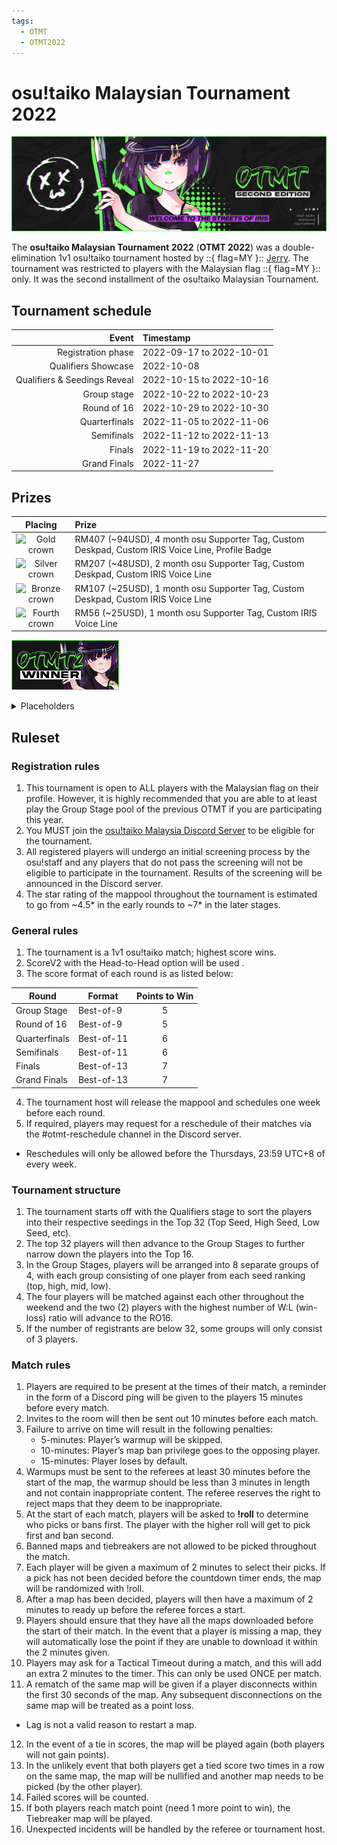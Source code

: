 ```yaml
---
tags:
  - OTMT
  - OTMT2022
---
```


# osu!taiko Malaysian Tournament 2022

![OTMT 2022 banner](img/OTMT2022_banner.png)

The **osu!taiko Malaysian Tournament 2022** (**OTMT 2022**) was a double-elimination 1v1 osu!taiko tournament hosted by ::{ flag=MY }:: [Jerry](https://osu.ppy.sh/users/605973). The tournament was restricted to players with the Malaysian flag ::{ flag=MY }:: only. It was the second installment of the osu!taiko Malaysian Tournament.

## Tournament schedule

| Event | Timestamp |
| --: | :-- |
| Registration phase | 2022-09-17 to 2022-10-01 |
| Qualifiers Showcase | 2022-10-08 |
| Qualifiers & Seedings Reveal | 2022-10-15 to 2022-10-16 |
| Group stage | 2022-10-22 to 2022-10-23 |
| Round of 16 | 2022-10-29 to 2022-10-30 |
| Quarterfinals | 2022-11-05 to 2022-11-06 |
| Semifinals | 2022-11-12 to 2022-11-13 |
| Finals | 2022-11-19 to 2022-11-20 |
| Grand Finals | 2022-11-27 |

## Prizes

| Placing | Prize |
| :-: | :-- |
| ![Gold crown](/wiki/shared/crown-gold.png "1st place") | RM407 (~94USD), 4 month osu Supporter Tag, Custom Deskpad, Custom IRIS Voice Line, Profile Badge |
| ![Silver crown](/wiki/shared/crown-silver.png "2nd place") | RM207 (~48USD), 2 month osu Supporter Tag, Custom Deskpad, Custom IRIS Voice Line |
| ![Bronze crown](/wiki/shared/crown-bronze.png "3rd place") | RM107 (~25USD), 1 month osu Supporter Tag, Custom Deskpad, Custom IRIS Voice Line |
| ![Fourth crown](/wiki/shared/crown-bronze.png "4th place") | RM56 (~25USD), 1 month osu Supporter Tag, Custom IRIS Voice Line |

![](img/OTMT2022_badge.png "OTMT 2022 winner badge")

<details>
  <summary>Placeholders</summary>
 ## Organisation

The Ausu!Taiko Tournament 2021 was run by various community members.

| Position | Member(s) |
| :-- | :-- |
| Organizer | ::{ flag=NZ }:: [Sparxe](https://osu.ppy.sh/users/5750235) |
| Mappool selector | ::{ flag=JP }:: [Maimaing](https://osu.ppy.sh/users/14520910), ::{ flag=NZ }:: [Sparxe](https://osu.ppy.sh/users/5750235) |
| Referee | ::{ flag=MY }:: [cdh](https://osu.ppy.sh/users/2403621), ::{ flag=AU }:: [Fairy Bread](https://osu.ppy.sh/users/8306102), ::{ flag=FR }:: [Kasumi-sama](https://osu.ppy.sh/users/6177263), ::{ flag=SG }:: [Spartric](https://osu.ppy.sh/users/7740442), ::{ flag=MY }:: [Xeltic Rival](https://osu.ppy.sh/users/7500364), ::{ flag=US }:: [zachmanthethird](https://osu.ppy.sh/users/15048710) |
| Streamer | ::{ flag=FR }:: [Kasumi-sama](https://osu.ppy.sh/users/6177263), ::{ flag=SG }:: [Spartric](https://osu.ppy.sh/users/7740442) |
| Designer | ::{ flag=PH }:: [OsuMe65](https://osu.ppy.sh/users/852867) |
| Statistician | ::{ flag=US }:: [zachmanthethird](https://osu.ppy.sh/users/15048710) |
| Wiki editor | ::{ flag=ID }:: [fajar13k](https://osu.ppy.sh/users/7100002) |

## Links

- [Discussion thread](https://osu.ppy.sh/community/forums/topics/1284274)
- [Livestream](https://www.twitch.tv/sparxenic)
- [Challonge bracket](https://challonge.com/ausutaiko2021)
- Spreadsheet
  - [Schedule](https://docs.google.com/spreadsheets/d/18xadwgbLM3mc5nPs316bF0OSwcyyGSgibFEv_hNkgeU/edit?usp=sharing)
  - [Mappool](https://docs.google.com/spreadsheets/d/1dUo00W0UH3pgq1wPru-U9EGf35qAisRyM2C6OWBn2Ns/edit?usp=sharing)

## Participants

| Seed | Members |
| :-- | :-- |
| Top | ::{ flag=ID }:: [apaajaboleh10](https://osu.ppy.sh/users/5151647), ::{ flag=AU }:: [r1chyy](https://osu.ppy.sh/users/11499467), ::{ flag=ID }:: [misaki\_tk](https://osu.ppy.sh/users/3866964), ::{ flag=MY }:: [Jerry](https://osu.ppy.sh/users/605973), ::{ flag=PH }:: [jmeh07](https://osu.ppy.sh/users/2852269), ::{ flag=TH }:: [Ponamis](https://osu.ppy.sh/users/7897892), ::{ flag=ID }:: [Naverlyn](https://osu.ppy.sh/users/14324722), ::{ flag=ID }:: [Volta](https://osu.ppy.sh/users/4154071) |
| High | ::{ flag=PH }:: [Aiery](https://osu.ppy.sh/users/10363380), ::{ flag=ID }:: [Katdon\_donKat](https://osu.ppy.sh/users/8089664), ::{ flag=SG }:: [Element118](https://osu.ppy.sh/users/2283992), ::{ flag=SG }:: [Bobfree](https://osu.ppy.sh/users/10096125), ::{ flag=SG }:: [Prehistoria](https://osu.ppy.sh/users/8364237), ::{ flag=SG }:: [tzechi](https://osu.ppy.sh/users/4662795), ::{ flag=PH }:: [ezeenS](https://osu.ppy.sh/users/3679969), ::{ flag=AU }:: [Tsubasa2](https://osu.ppy.sh/users/6835183) |
| Mid | ::{ flag=TH }:: [ConieSan](https://osu.ppy.sh/users/2035344), ::{ flag=MY }:: [CrabCow](https://osu.ppy.sh/users/9755504), ::{ flag=PH }:: [CoEqual](https://osu.ppy.sh/users/14167247), ::{ flag=PH }:: [Kotaro](https://osu.ppy.sh/users/796530), ::{ flag=AU }:: [AmateurMonkeyYT](https://osu.ppy.sh/users/8379046), ::{ flag=MY }:: [Bedwyr Aorta](https://osu.ppy.sh/users/10875855), ::{ flag=AU }:: [Beat43210](https://osu.ppy.sh/users/5664171), ::{ flag=PH }:: [DescriptiCringe](https://osu.ppy.sh/users/10882115) |
| Low | ::{ flag=NZ }:: [arley\_](https://osu.ppy.sh/users/9039824), ::{ flag=MY }:: [vun](https://osu.ppy.sh/users/6932501), ::{ flag=NZ }:: [Bwhaa](https://osu.ppy.sh/users/7960435), ::{ flag=PH }:: [qish](https://osu.ppy.sh/users/17050115), ::{ flag=SG }:: [kuudere-desu](https://osu.ppy.sh/users/10694200), ::{ flag=PH }:: [Astrid Park](https://osu.ppy.sh/users/12320451), ::{ flag=NZ }:: [Blujae](https://osu.ppy.sh/users/10613885), ::{ flag=MY }:: [nikolpai\_15](https://osu.ppy.sh/users/11584592) |
| Unseeded | ::{ flag=SG }:: [dantoh000](https://osu.ppy.sh/users/11414361), ::{ flag=SG }:: [\_gt](https://osu.ppy.sh/users/8301957), ::{ flag=TH }:: [KappuChinooo](https://osu.ppy.sh/users/9582525), ::{ flag=MY }:: [TaikOseania](https://osu.ppy.sh/users/14036825) |

## Groups

| Group | Top seed | High seed | Mid seed | Low seed | Unseeded |
| :-: | :-- | :-- | :-- | :-- | :-- |
| **A** | ::{ flag=MY }:: [Jerry](https://osu.ppy.sh/users/605973) | ::{ flag=PH }:: [Aiery](https://osu.ppy.sh/users/10363380) | ::{ flag=MY }:: [CrabCow](https://osu.ppy.sh/users/9755504) | ::{ flag=SG }:: [kuudere-desu](https://osu.ppy.sh/users/10694200) | ::{ flag=TH }:: [KappuChinooo](https://osu.ppy.sh/users/9582525) |
| **B** | ::{ flag=ID }:: [apaajaboleh10](https://osu.ppy.sh/users/5151647) | ::{ flag=AU }:: [Tsubasa2](https://osu.ppy.sh/users/6835183) | ::{ flag=PH }:: [CoEqual](https://osu.ppy.sh/users/14167247) | ::{ flag=PH }:: [Astrid Park](https://osu.ppy.sh/users/12320451) | - |
| **C** | ::{ flag=AU }:: [r1chyy](https://osu.ppy.sh/users/11499467) | ::{ flag=ID }:: [Katdon\_donKat](https://osu.ppy.sh/users/8089664) | ::{ flag=PH }:: [Kotaro](https://osu.ppy.sh/users/796530) | ::{ flag=NZ }:: [Blujae](https://osu.ppy.sh/users/10613885) | - |
| **D** | ::{ flag=ID }:: [Volta](https://osu.ppy.sh/users/4154071) | ::{ flag=PH }:: [ezeenS](https://osu.ppy.sh/users/3679969) | ::{ flag=PH }:: [DescriptiCringe](https://osu.ppy.sh/users/10882115) | ::{ flag=NZ }:: [Bwhaa](https://osu.ppy.sh/users/7960435) | - |
| **E** | ::{ flag=TH }:: [Ponamis](https://osu.ppy.sh/users/7897892) | ::{ flag=SG }:: [Element118](https://osu.ppy.sh/users/2283992) | ::{ flag=AU }:: [AmateurMonkeyYT](https://osu.ppy.sh/users/8379046) | ::{ flag=MY }:: [vun](https://osu.ppy.sh/users/6932501) | ::{ flag=SG }:: [dantoh000](https://osu.ppy.sh/users/11414361) |
| **F** | ::{ flag=ID }:: [Naverlyn](https://osu.ppy.sh/users/14324722) | ::{ flag=SG }:: [tzechi](https://osu.ppy.sh/users/4662795) | ::{ flag=TH }:: [ConieSan](https://osu.ppy.sh/users/2035344) | ::{ flag=PH }:: [qish](https://osu.ppy.sh/users/17050115) | ::{ flag=MY }:: [TaikOseania](https://osu.ppy.sh/users/14036825) |
| **G** | ::{ flag=ID }:: [misaki_tk](https://osu.ppy.sh/users/3866964) | ::{ flag=SG }:: [Prehistoria](https://osu.ppy.sh/users/8364237) | ::{ flag=AU }:: [Beat43210](https://osu.ppy.sh/users/5664171) | ::{ flag=NZ }:: [arley\_](https://osu.ppy.sh/users/9039824) | ::{ flag=SG }:: [\_gt](https://osu.ppy.sh/users/8301957) |
| **H** | ::{ flag=PH }:: [jmeh07](https://osu.ppy.sh/users/2852269) | ::{ flag=SG }:: [Bobfree](https://osu.ppy.sh/users/10096125) | ::{ flag=MY }:: [Bedwyr Aorta](https://osu.ppy.sh/users/10875855) | ::{ flag=MY }:: [nikolpai\_15](https://osu.ppy.sh/users/11584592) | - |

## Podium

This competition has come to an end and resulted in the following podium:

| Placing | Player |
| :-: | :-- |
| ![Gold crown](/wiki/shared/crown-gold.png "1st place") | ::{ flag=ID }:: [Katdon\_donKat](https://osu.ppy.sh/users/8089664) |
| ![Silver crown](/wiki/shared/crown-silver.png "2nd place") | ::{ flag=PH }:: [jmeh07](https://osu.ppy.sh/users/2852269) |
| ![Bronze crown](/wiki/shared/crown-bronze.png "3rd place") | ::{ flag=ID }:: [apaajaboleh10](https://osu.ppy.sh/users/5151647) |

## Mappools

### Grand Finals

**[Download the mappack here! (117 MB)](https://mega.nz/file/vzoE3R7Y#mp2bNhfEL8UFO9LRL1SUpFi7pMVfoxTW3aTh2fUBJvk)**

- NoMod
  1. [Kobaryo - Transceiver FX (Hivie) \[Challenge\]](https://osu.ppy.sh/beatmapsets/1328018#taiko/2751152)
  2. [Tanchiky - ENERGY SYNERGY MATRIX (Genjuro) \[E.S.M.\]](https://osu.ppy.sh/beatmapsets/1247020#taiko/2591999)
  3. [Camellia - Xeroa (\_DUSK\_) \[Genjuro's Inner Oni\]](https://osu.ppy.sh/beatmapsets/1331332#taiko/2759921)
  4. [Camellia - Syzygia (Ulqui) \[Inner Oni (NSV)\]](https://osu.ppy.sh/beatmapsets/782362#taiko/1642869)
  5. [Melt-Banana - Lie Lied Lies (goheegy) \[Oni\]](https://osu.ppy.sh/beatmapsets/1098194#taiko/2294546)
- Hidden
  1. [Rerulili feat. Kagamine Ren - Seisou Bakuretsu Boy (7\_7 bootleg) (HEKUSODASU) \[7oni\]](https://osu.ppy.sh/beatmapsets/1196340#taiko/2494631)
  2. [8284 - Connaextion (Nwolf) \[-- --- .-. ... .\]](https://osu.ppy.sh/beatmapsets/660649#taiko/1398838)
- HardRock
  1. [SEVENTH SISTERS - SEVENTH HAVEN (Mtell Remix) (Shallty) \[6th Sister 7\_7\]](https://osu.ppy.sh/beatmapsets/829545#taiko/1737951)
  2. [Ametsuchi Enikki - Reimei Sketchbook (Y O U T A) \[Sketch\]](https://osu.ppy.sh/beatmapsets/571204#taiko/1210546)
- DoubleTime
  1. [PSYQUI - Multitalents (Genjuro) \[Inner Oni\]](https://osu.ppy.sh/beatmapsets/1013224#taiko/2120823)
  2. [Nhato - Magic (nyanmi-1828) \[Glint\]](https://osu.ppy.sh/beatmapsets/571741#taiko/1211643)
  3. [Toby Fox (remixed by Camellia) - Spider Dance (Camellia Remix) (hikiko-) \[Oni\]](https://osu.ppy.sh/beatmapsets/565226#taiko/1512798)
- FreeMod
  1. [Street - Sakura Fubuki (Ata Remix) (Zetera) \[Sakura Oni\]](https://osu.ppy.sh/beatmapsets/1443098#taiko/2968377)
  2. [Igorrr - Robert (DukeDukeDura) \[Essence\]](https://osu.ppy.sh/beatmapsets/777877#taiko/1633996)
  3. [PSYQUI feat. Such - Your voice so... (Capu) \[Cychlo's voice so...\]](https://osu.ppy.sh/beatmapsets/1163892#taiko/2439177)
- Tiebreaker
  1. **[Mori Calliope - Excuse My Rudeness, But Could You Please RIP (ReeK's "Dude Whats A Genre" Remix) (Maimaing) \[Rest in Peace\]](https://osu.ppy.sh/beatmapsets/1395893#taiko/2883063)**

### Finals

**[Download the mappack here! (68 MB)](https://mega.nz/file/O2BzBKiI#WoW-x4LM_mvIPmSsNTXy3DvF8arwJE2tUwcC2dIyiks)**

- NoMod
  1. [Kobaryo - HUG AND KILL (vzk) \[nerf\]](https://osu.ppy.sh/beatmapsets/773541#taiko/1626066)
  2. [USAO - Chariot (uone) \[Inner Oni\]](https://osu.ppy.sh/beatmapsets/1252022#taiko/2602256)
  3. [Umeboshi Chazuke - Lollipop\*driveR (KitajimaYN) \[Yuni\]](https://osu.ppy.sh/beatmapsets/567620#taiko/1203103)
  4. [Camellia - U Got That (Camellia's Neurofunk Bootleg) (rubies87) \[Inner Oni\]](https://osu.ppy.sh/beatmapsets/1037894#taiko/2169753)
  5. [Akita Neru - Gotya Gotya Uruse! (Nofool) \[Inner Oni\]](https://osu.ppy.sh/beatmapsets/764965#taiko/1608469)
- Hidden
  1. [7\_7 - Katyukusa (Genjuro) \[Hell Oni\]](https://osu.ppy.sh/beatmapsets/1430308#taiko/2944441)
  2. [t+pazolite - Troll The Cowardly (Sick Candy Terror Of Feryquitous) (tasuke912) \[Oni\]](https://osu.ppy.sh/beatmapsets/808095#taiko/1695840)
- HardRock
  1. [chelmico - Easy Breezy feat. Zenpaku (dj-Jo Remix) (D3kuu) \[Breeze\]](https://osu.ppy.sh/beatmapsets/1122895#taiko/2346527)
  2. [Lzie - Say it.(Nightcore amen Mix) (maguro869) \[Say it.\]](https://osu.ppy.sh/beatmapsets/971578#taiko/2034239)
- DoubleTime
  1. [ZUN - Magus Night (x847606653) \[KG's Taiko Oni\]](https://osu.ppy.sh/beatmapsets/44435#taiko/185475)
  2. [Akiyama Uni - Sawa no Kappa no Gijutsuryoku (CallMeLyra) \[Inner Oni\]](https://osu.ppy.sh/beatmapsets/1323908#taiko/2742327)
  3. [Kry.exe - Hibike! (GOD82028) \[Oni\]](https://osu.ppy.sh/beatmapsets/1202264#taiko/2503905)
- FreeMod
  1. [Tomoyuki Uchida - forever under construction (Jaltzu) \[roufou's ura oni\]](https://osu.ppy.sh/beatmapsets/1188147#taiko/2475988)
  2. [S.S.H. - Daedalus (DarkVortex) \[Relentless Oni\]](https://osu.ppy.sh/beatmapsets/358799#taiko/793432)
  3. [tarolabo - Miko (Genjuro) \[Hell Oni\]](https://osu.ppy.sh/beatmapsets/1100379#taiko/2298926)
- Tiebreaker
  1. **[LeaF - Wizdomiot (extended ver.) (yassu-) \[Jealous Oni\]](https://osu.ppy.sh/beatmapsets/988522#taiko/2067808)**

### Semifinals

**[Download the mappack here! (98 MB)](https://mega.nz/file/njYSyTKS#ypEKEeqgJSDpnjgmLAiyivefJl1iY4otlZCW4sCF-VI)**

- NoMod
  1. [katagiri - #2wise4u (maguro869) \[#magur0\]](https://osu.ppy.sh/beatmapsets/995928#taiko/2083254)
  2. [DJHASH1M0T0KANNA - BangB00gie (7\_7) \[YuniNana Boogie\]](https://osu.ppy.sh/beatmapsets/1079552#taiko/2258650)
  3. [Hatsune Miku - Talent Shredder (toara\_fict) \[Oni\]](https://osu.ppy.sh/beatmapsets/537044#taiko/1138147)
  4. [KOTONOHOUSE - Labyrinth (Nifty) \[Black Sail\]](https://osu.ppy.sh/beatmapsets/1386801#taiko/2864592)
  5. [dj TAKA meets DJ YOSHITAKA ft.guit.good-cool - Elemental Creation -GITADO ROCK ver.- (frukoyurdakul) \[Inner Oni\]](https://osu.ppy.sh/beatmapsets/690344#taiko/1461118)
- Hidden
  1. [BilliumMoto - four veiled stars (Nifty) \[Inner Oni\]](https://osu.ppy.sh/beatmapsets/972301#taiko/2084704)
  2. [lapix feat. Luschel - Cranberry City (Charlotte) \[Inner Oni\]](https://osu.ppy.sh/beatmapsets/1133066#taiko/2366551)
- HardRock
  1. [braven - Nyctophobia (HEKUSODASU) \[KUSOni\]](https://osu.ppy.sh/beatmapsets/1291170#taiko/2680127)
  2. [Mrs. GREEN APPLE - Samama Festival! (katagiri bootleg) (KTYN) \[KTYN's Festival! (BPM225)\]](https://osu.ppy.sh/beatmapsets/1220204#taiko/2538385)
- DoubleTime
  1. [MAX COVERI - RUNNING IN THE 90'S (Default Guy) \[Retro Oni\]](https://osu.ppy.sh/beatmapsets/1369915#taiko/2832591)
  2. [Ono Hideyuki - sola (Mapper 31) \[Ura Oni\]](https://osu.ppy.sh/beatmapsets/131347#taiko/330848)
  3. [Sakuzyo - Eater Merry (eiri-) \[Oni\]](https://osu.ppy.sh/beatmapsets/1097688#taiko/2293612)
- FreeMod
  1. [sky_delta - Kreuz (\_DUSK\_) \[Inner Oni\]](https://osu.ppy.sh/beatmapsets/844081#taiko/1765808)
  2. [Hyphen - ^/7(L|?\[_(L+#<>+&|^(o) (\[Zeth\]) \[Faceless\]](https://osu.ppy.sh/beatmapsets/732250#taiko/1545035)
  3. [Sakuzyo - Lie (komasy) \[False\]](https://osu.ppy.sh/beatmapsets/920188#taiko/1921771)
- Tiebreaker
  1. **[t+pazolite vs RoughSketch - GRK Spice (tpz Overheat Remix) (Backfire) \[Taikocalypse DX\]](https://osu.ppy.sh/beatmapsets/799203#taiko/1678044)**

### Quarterfinals

**[Download the mappack here! (78 MB)](https://mega.nz/file/Dnxw0RTI#2UC44Xg1Nbfd0-IucNmAOKECAd3n9YyU33ohWdTWFLI)**

- NoMod
  1. [sky\_delta Feat.Kanata.N - Crystal Clear and Nothing (yassu-) \[Inner Oni (long ver)\]](https://osu.ppy.sh/beatmapsets/858136#taiko/1800886)
  2. [t+pazolite vs. P\*Light - IZANA (eiri-) \[Inner Oni\]](https://osu.ppy.sh/beatmapsets/1098381#taiko/2294846)
  3. [AZKi - Fake.Fake.Fake (WTHBRO) \[Heaxys' Oni\]](https://osu.ppy.sh/beatmapsets/1283761#taiko/2723322)
  4. [PSYQUI - Architect (Nifty) \[Brutalism\]](https://osu.ppy.sh/beatmapsets/874516#taiko/1827736)
- Hidden
  1. [Erio wo kamatte-chan - Os-Uchujin (RM J-core Remix) (7\_7) \[Inner Oni\]](https://osu.ppy.sh/beatmapsets/736797#taiko/1554891)
  2. [Sewerslvt - inlove (Horiiizon) \[incompatible\]](https://osu.ppy.sh/beatmapsets/1311932#taiko/2719092)
- HardRock
  1. [Miki Sayaka vs. Miki Sayaka (fw. Miki Sayaka) - squartatrice (Reol) \[TK'S Inner Oni\]](https://osu.ppy.sh/beatmapsets/167783#taiko/824509)
  2. [Zekk - Hatsukoi Memories (namaniku) \[Inner Oni\]](https://osu.ppy.sh/beatmapsets/690025#taiko/1460477)
- DoubleTime
  1. [Vitamin C - Vacation (D3kuu) \[Happy oni\]](https://osu.ppy.sh/beatmapsets/1025990#taiko/2145737)
  2. [Tezuka x Qayo - NiNi (\_DUSK\_) \[Oni\]](https://osu.ppy.sh/beatmapsets/1048248#taiko/2192546)
- FreeMod
  1. [Sakura Miko,Shirakami Fubuki,Natsuiro Matsuri,Housyou Marine - Gimme ginmi virtua ru saikou star!!!! (Maimaing) \[Groovin Groovin Party!\]](https://osu.ppy.sh/beatmapsets/1423035#taiko/2930560)
  2. [Notorious - GIFT (7\_7) \[oni\]](https://osu.ppy.sh/beatmapsets/1300448#taiko/2697591)
  3. [PolyphonicBranch - Nijigen Dream Fever (\_Rise) \[Inner Oni\]](https://osu.ppy.sh/beatmapsets/1410471#taiko/2907913)
- Tiebreaker
  1. **[rejection - Signal feat. Such (Cychloryn) \[Beyond\]](https://osu.ppy.sh/beatmapsets/1104277#taiko/2307668)**

### Round of 16

**[Download the mappack here! (56 MB)](https://drive.google.com/file/d/1DksCzwr0ei44qIIdS-l7-grU5liRRkxb/view?usp=sharing)**

- NoMod
  1. [sabi\_c - Class B (Maeda) \[Diff A\]](https://osu.ppy.sh/beatmapsets/1295205#taiko/2687456)
  2. [Digital Math - The Musky Thrust (Jaltzu) \[Inner Oni\]](https://osu.ppy.sh/beatmapsets/1153833#taiko/2408145)
  3. [doth - Toy Boxxxx (Sayaka-) \[Oni\]](https://osu.ppy.sh/beatmapsets/380854#taiko/833267)
  4. [tofubeats - CANDYYYLAND feat. LIZ (Pa's Lam System Remix) (Myckoll) \[Myruki's Sweet\]](https://osu.ppy.sh/beatmapsets/724269#taiko/1529288)
- Hidden
  1. [Sou - tontiki rantiki tin nomi kikou (nekomusya1234) \[Oni\]](https://osu.ppy.sh/beatmapsets/1313318#taiko/2721748)
  2. [Tatsh feat. Ayane - STARLIGHT TWILIGHT -GC edit- (ll-oscar) \[Inner Oni\]](https://osu.ppy.sh/beatmapsets/502704#taiko/1069808)
- HardRock
  1. [Chicala Lpis - Blackest Luxury Car (tasuke912) \[Inner Oni\]](https://osu.ppy.sh/beatmapsets/1098791#taiko/2295648)
  2. [MIMI feat. Hatsune Miku - Ai no Sukima (Rock Cover) (Hivie) \[Inner Oni\]](https://osu.ppy.sh/beatmapsets/1096932#taiko/2292104)
- DoubleTime
  1. [TUYU - Territory Battle (Jerry) \[Oni\]](https://osu.ppy.sh/beatmapsets/1363181#taiko/2820285)
  2. [Lena Raine - Pigstep (Fallmorph) \[Oni\]](https://osu.ppy.sh/beatmapsets/1162493#taiko/2424957)
- FreeMod
  1. [REDALiCE - Masakari Blade (Kobayu) \[Oni\]](https://osu.ppy.sh/beatmapsets/1238727#taiko/2575509)
  2. [otetsu - Minamo no Sakura, Yume wa Sakayume (hikikochan) \[Dreamless\]](https://osu.ppy.sh/beatmapsets/442068#taiko/950736)
  3. [Frums - 24eeev0-$ (Gamelan4) \[rubies87's Oni\]](https://osu.ppy.sh/beatmapsets/1111340#taiko/2331733)
- Tiebreaker
  1. **[Camellia - Quaoar (Nepuri) \[Transneptunian\]](https://osu.ppy.sh/beatmapsets/931741#taiko/1945451)**

### Group stage

**[Download the mappack here! (53 MB)](https://drive.google.com/file/d/1_9FfeVHDMf3fMae8ZxMMWkrEESVETm-r/view?usp=sharing)**

- NoMod
  1. [Rob Gasser - Taking Over (feat. Miyoki) (-OvO-) \[Oni\]](https://osu.ppy.sh/beatmapsets/1118937#taiko/2339203)
  2. [The Super Mario Players feat. Kate Davis - Jump Up, Super Star! (Short ver.) (maziari1105) \[Oni\]](https://osu.ppy.sh/beatmapsets/710971#taiko/1503031)
  3. [Iglooghost - Bug Thief (D3kuu) \[Oni\]](https://osu.ppy.sh/beatmapsets/1259868#taiko/2620661)
- Hidden
  1. [Sakuzyo - Future Coaster (yuzu\_\_rinrin) \[Oni\]](https://osu.ppy.sh/beatmapsets/665612#taiko/1411288)
  2. [Akira Complex - Ether Strike (Axer) \[Oni\]](https://osu.ppy.sh/beatmapsets/1026097#taiko/2148715)
- HardRock
  1. [Yu\_Asahina - Trickstarz (kitafuma) \[Oni\]](https://osu.ppy.sh/beatmapsets/1118075#taiko/2335499)
  2. [ARForest - Birds of Plague (eiri-) \[Oni\]](https://osu.ppy.sh/beatmapsets/1241060#taiko/2588192)
- DoubleTime
  1. [Helblinde - Unconquered (Capu) \[Oni\]](https://osu.ppy.sh/beatmapsets/1052250#taiko/2199046)
  2. [Goose house - Hikaru nara (radar) \[Solo!\]](https://osu.ppy.sh/beatmapsets/1207466#taiko/2514437)
- FreeMod
  1. [A? - Arrogation (Cut Ver.) (ZTH) \[Oni\]](https://osu.ppy.sh/beatmapsets/1291023#taiko/2681860)
  2. [t+pazolite - Our Wrenally (Uncut Edition) (komasy) \[Oni\]](https://osu.ppy.sh/beatmapsets/892110#taiko/1864987)
- Tiebreaker
  1. **[Venetian Snares - Epidermis (Horiiizon) \[HiroK's Oni\]](https://osu.ppy.sh/beatmapsets/1262133#taiko/2663673)**

## Match results

### Grand Finals

Saturday, 29 May 2021:

| Player 1 |  |  | Player 2 | Match link |
| --: | --: | :-: | :-: | :-- |
| apaajaboleh10 ::{ flag=ID }:: | 3 | **7** | ::{ flag=PH }:: **jmeh07** | [#1](https://osu.ppy.sh/community/matches/84478134) |
| **Katdon\_donKat** ::{ flag=ID }:: | **7** | 1 | ::{ flag=PH }:: jmeh07 | [#1](https://osu.ppy.sh/community/matches/84490291) |

### Finals

Saturday, 22 May 2021:

| Player 1 |  |  | Player 2 | Match link |
| --: | --: | :-: | :-: | :-- |
| Jerry ::{ flag=MY }:: | 3 | **7** | ::{ flag=ID }:: **Volta** | [#1](https://osu.ppy.sh/community/matches/83925010) |
| **Katdon\_donKat** ::{ flag=ID }:: | **7** | 4 | ::{ flag=ID }:: apaajaboleh10 | [#1](https://osu.ppy.sh/community/matches/83958413) |

Sunday, 23 May 2021:

| Player 1 |  |  | Player 2 | Match link |
| --: | --: | :-: | :-: | :-- |
| tzechi ::{ flag=SG }:: | -1 | **0** | ::{ flag=PH }:: **jmeh07** | *win by default* |
| Volta ::{ flag=ID }:: | 0 | **7** | ::{ flag=PH }:: **jmeh07** | [#1](https://osu.ppy.sh/community/matches/84027894) |

### Semifinals

Saturday, 15 May 2021:

| Player 1 |  |  | Player 2 | Match link |
| --: | :-: | :-: | :-- | :-- |
| **Volta** ::{ flag=ID }:: | **6** | 0 | ::{ flag=PH }:: CoEqual | [#1](https://osu.ppy.sh/community/matches/83378695) |
| misaki\_tk ::{ flag=ID }:: | 4 | **6** | ::{ flag=AU }:: **r1chyy** | [#1](https://osu.ppy.sh/community/matches/83383801) |
| Aiery ::{ flag=PH }:: | 3 | **6** | ::{ flag=ID }:: **Naverlyn** | [#1](https://osu.ppy.sh/community/matches/83386494) |
| **apaajaboleh10** ::{ flag=ID }:: | **6** | 5 | ::{ flag=SG }:: tzechi | [#1](https://osu.ppy.sh/community/matches/83389059) |
| Ponamis ::{ flag=TH }:: | 2 | **6** | ::{ flag=PH }:: **jmeh07** | [#1](https://osu.ppy.sh/community/matches/83391904) |
| Jerry ::{ flag=MY }:: | 0 | **6** | ::{ flag=ID }:: **Katdon\_donKat** | [#1](https://osu.ppy.sh/community/matches/83405952) |

Sunday, 16 May 2021:

| Player 1 |  |  | Player 2 | Match link |
| --: | :-: | :-: | :-- | :-- |
| **Volta** ::{ flag=ID }:: | **6** | 5 | ::{ flag=ID }:: Naverlyn | [#1](https://osu.ppy.sh/community/matches/83464591) |
| **jmeh07** ::{ flag=PH }:: | **6** | 2 | ::{ flag=AU }:: r1chyy | [#1](https://osu.ppy.sh/community/matches/83475288) |

### Quarterfinals

Saturday, 8 May 2021:

| Player 1 |  |  | Player 2 | Match link |
| --: | :-: | :-: | :-- | :-- |
| nikolpai\_15 ::{ flag=MY }:: | 0 | **6** | ::{ flag=PH }:: **CoEqual** | [#1](https://osu.ppy.sh/community/matches/82831488) |
| **apaajaboleh10** ::{ flag=ID }:: | **6** | 4 | ::{ flag=PH }:: Aiery | [#1](https://osu.ppy.sh/community/matches/82834608) |

Sunday, 9 May 2021:

| Player 1 |  |  | Player 2 | Match link |
| --: | :-: | :-: | :-- | :-- |
| **Katdon\_donKat** ::{ flag=ID }:: | **6** | 0 | ::{ flag=TH }:: Ponamis | [#1](https://osu.ppy.sh/community/matches/82853146) |
| Prehistoria ::{ flag=SG }:: | 1 | **6** | ::{ flag=PH }:: **jmeh07** | [#1](https://osu.ppy.sh/community/matches/82852417) |
| Volta ::{ flag=ID }:: | 2 | **6** | ::{ flag=SG }:: **tzechi** | [#1](https://osu.ppy.sh/community/matches/82915394) |
| **Naverlyn** ::{ flag=ID }:: | **6** | 0 | ::{ flag=PH }:: ezeenS | [#1](https://osu.ppy.sh/community/matches/82917432) |
| Element118 ::{ flag=SG }:: | 1 | **6** | ::{ flag=AU }:: **r1chyy** | [#1](https://osu.ppy.sh/community/matches/82919450) |
| **Jerry** ::{ flag=MY }:: | **6** | 2 | ::{ flag=ID }:: misaki\_tk | [#1](https://osu.ppy.sh/community/matches/82921604) |

### Round of 16

Saturday, 1 May 2021:

| Player 1 |  |  | Player 2 | Match link |
| --: | :-: | :-: | :-- | :-- |
| **Volta** ::{ flag=ID }:: | **5** | 1 | ::{ flag=SG }:: Element118 | [#1](https://osu.ppy.sh/community/matches/82234962) |
| **Jerry** ::{ flag=MY }:: | **5** | 0 | ::{ flag=MY }:: nikolpai\_15 | [#1](https://osu.ppy.sh/community/matches/82255830) |
| **Ponamis** ::{ flag=TH }:: | **5** | 0 | ::{ flag=PH }:: ezeenS | [#1](https://osu.ppy.sh/community/matches/82257768) |

Sunday, 2 May 2021:

| Player 1 |  |  | Player 2 | Match link |
| --: | :-: | :-: | :-- | :-- |
| **Katdon\_donKat** ::{ flag=ID }:: | **5** | 0 | ::{ flag=ID }:: Naverlyn | [#1](https://osu.ppy.sh/community/matches/82277963) |
| **misaki\_tk** ::{ flag=ID }:: | **5** | 0 | ::{ flag=PH }:: CoEqual | [#1](https://osu.ppy.sh/community/matches/82343068) |
| jmeh07 ::{ flag=PH }:: | 3 | **5** | ::{ flag=PH }:: **Aiery** | [#1](https://osu.ppy.sh/community/matches/82346921) |
| **tzechi** ::{ flag=SG }:: | **5** | 3 | ::{ flag=AU }:: r1chyy | [#1](https://osu.ppy.sh/community/matches/82351619) |
| **apaajaboleh10** ::{ flag=ID }:: | **5** | 1 | ::{ flag=SG }:: Prehistoria | [#1](https://osu.ppy.sh/community/matches/82353782) |

### Group stage

Saturday, 24 April 2021:

| Player 1 |  |  | Player 2 | Match link |
| --: | :-: | :-: | :-- | :-- |
| **apaajaboleh10** ::{ flag=ID }:: | **4** | 1 | ::{ flag=AU }:: Tsubasa2 | [#1](https://osu.ppy.sh/community/matches/81653293) |
| **Jerry** ::{ flag=MY }:: | **4** | 3 | ::{ flag=PH }:: Aiery | [#1](https://osu.ppy.sh/community/matches/81653228) |
| **CoEqual** ::{ flag=PH }:: | **0** | -1 | ::{ flag=PH }:: Astrid Park | *win by default* |
| **Volta** ::{ flag=ID }:: | **4** | 0 | ::{ flag=PH }:: ezeenS | [#1](https://osu.ppy.sh/community/matches/81661181) |
| DescriptiCringe ::{ flag=PH }:: | 0 | **4** | ::{ flag=NZ }:: **Bwhaa** | [#1](https://osu.ppy.sh/community/matches/81665715) |
| **Ponamis** ::{ flag=TH }:: | **4** | 1 | ::{ flag=SG }:: Element118 | [#1](https://osu.ppy.sh/community/matches/81656430) |
| AmateurMonkeyYT ::{ flag=AU }:: | 1 | **4** | ::{ flag=MY }:: **vun** | [#1](https://osu.ppy.sh/community/matches/81657502) |
| Naverlyn ::{ flag=ID }:: | 0 | **4** | ::{ flag=SG }:: **tzechi** | [#1](https://osu.ppy.sh/community/matches/81657634) |
| ConieSan ::{ flag=TH }:: | 1 | **4** | ::{ flag=PH }:: qish | [#1](https://osu.ppy.sh/community/matches/81657906) |
| Beat43210 ::{ flag=AU }:: | -1 | **0** | ::{ flag=NZ }:: **arley\_** | *win by default* |
| **Tsubasa2** ::{ flag=AU }:: | **0** | -1 | ::{ flag=PH }:: Astrid Park | *win by default* |
| Bedwyr Aorta ::{ flag=MY }:: | 3 | **4** | ::{ flag=MY }:: **nikolpai\_15** | [#1](https://osu.ppy.sh/community/matches/81659814) |
| **Aiery** ::{ flag=PH }:: | **4** | 0 | ::{ flag=MY }:: CrabCow | [#1](https://osu.ppy.sh/community/matches/81660028) |
| **Ponamis** ::{ flag=TH }:: | **4** | 0 | ::{ flag=SG }:: dantoh000 | [#1](https://osu.ppy.sh/community/matches/81660953) |
| **Naverlyn** ::{ flag=ID }:: | **4** | 0 | ::{ flag=MY }:: TaikOseania | [#1](https://osu.ppy.sh/community/matches/81661153) |
| **Jerry** ::{ flag=MY }:: | **4** | 0 | ::{ flag=TH }:: KappuChinooo | [#1](https://osu.ppy.sh/community/matches/81662208) |
| **Prehistoria** ::{ flag=SG }:: | **0** | -1 | ::{ flag=NZ }:: arley\_ | *win by default* |
| **Kotaro** ::{ flag=PH }:: | **4** | 0 | ::{ flag=NZ }:: Blujae | [#1](https://osu.ppy.sh/community/matches/81662982) |
| Tsubasa2 ::{ flag=AU }:: | 3 | **4** | ::{ flag=PH }:: **CoEqual** | [#1](https://osu.ppy.sh/community/matches/81663047) |
| **ezeenS** ::{ flag=PH }:: | **4** | 2 | ::{ flag=PH }:: DescriptiCringe | [#1](https://osu.ppy.sh/community/matches/81664069) |
| **Element118** ::{ flag=SG }:: | **4** | 0 | ::{ flag=AU }:: AmateurMonkeyYT | [#1](https://osu.ppy.sh/community/matches/81664398) |
| **tzechi** ::{ flag=SG }:: | **4** | 0 | ::{ flag=TH }:: ConieSan | [#1](https://osu.ppy.sh/community/matches/81665397) |
| **Prehistoria** ::{ flag=SG }:: | **0** | -1 | ::{ flag=AU }:: Beat43210 | *win by default* |
| **jmeh07** ::{ flag=PH }:: | 0 | -1 | ::{ flag=SG }:: Bobfree | *win by default* |
| **Element118** ::{ flag=SG }:: | **4** | 3 | ::{ flag=SG }:: dantoh000 | [#1](https://osu.ppy.sh/community/matches/81667577) |
| **tzechi** ::{ flag=SG }:: | **4** | 0 | ::{ flag=MY }:: TaikOseania | [#1](https://osu.ppy.sh/community/matches/81667594) |
| **Prehistoria** ::{ flag=SG }:: | **0** | -1 | ::{ flag=SG }:: \_gt | *win by default* |

Sunday, 25 April 2021:

| Player 1 |  |  | Player 2 | Match link |
| --: | :-: | :-: | :-- | :-- |
| **Katdon\_donKat** ::{ flag=ID }:: | **0** | -1 | ::{ flag=PH }:: Kotaro | *win by default* |
| **Naverlyn** ::{ flag=ID }:: | **4** | 0 | ::{ flag=TH }:: ConieSan | [#1](https://osu.ppy.sh/community/matches/81682418) |
| **Aiery** ::{ flag=PH }:: | **4** | 0 | ::{ flag=TH }:: KappuChinooo | [#1](https://osu.ppy.sh/community/matches/81682450) |
| r1chyy ::{ flag=AU }:: | 0 | **4** | ::{ flag=ID }:: **Katdon\_donKat** | [#1](https://osu.ppy.sh/community/matches/81681284) |
| **Katdon\_donKat** | **4** | 0 | ::{ flag=NZ }:: Blujae | [#1](https://osu.ppy.sh/community/matches/81732057) |
| **Jerry** ::{ flag=MY }:: | **4** | 1 | ::{ flag=MY }:: CrabCow | [#1](https://osu.ppy.sh/community/matches/81742310) |
| **apaajaboleh10** ::{ flag=ID }:: | **4** | 0 | ::{ flag=PH }:: CoEqual | [#1](https://osu.ppy.sh/community/matches/81741418) |
| **r1chyy** ::{ flag=AU }:: | **4** | 2 | ::{ flag=PH }:: Kotaro | [#1](https://osu.ppy.sh/community/matches/81743719) |
| **Volta** ::{ flag=ID }:: | **4** | 0 | ::{ flag=PH }:: DescriptiCringe | [#1](https://osu.ppy.sh/community/matches/81744585) |
| **Jerry** ::{ flag=MY }:: | **0** | -1 | ::{ flag=SG }:: kuudere-desu | *win by default* |
| **ezeenS** ::{ flag=PH }:: | **4** | 1 | ::{ flag=NZ }:: Bwhaa | [#1](https://osu.ppy.sh/community/matches/81744609) |
| Bobfree ::{ flag=SG }:: | -1 | **0** | ::{ flag=MY }:: Bedwyr Aorta | *win by default* |
| **misaki\_tk** ::{ flag=ID }:: | **4** | 1 | ::{ flag=SG }:: \_gt | [#1](https://osu.ppy.sh/community/matches/81745778) |
| **Element118** ::{ flag=SG }:: | **4** | 1 | ::{ flag=MY }:: vun | [#1](https://osu.ppy.sh/community/matches/81746378) |
| **tzechi** ::{ flag=SG }:: | **4** | 0 | ::{ flag=PH }:: qish | [#1](https://osu.ppy.sh/community/matches/81746400) |
| **misaki\_tk** ::{ flag=ID }:: | **0** | -1 | ::{ flag=AU }:: Beat43210 | *win by default* |
| **jmeh07** ::{ flag=PH }:: | **4** | 0 | ::{ flag=MY }:: Bedwyr Aorta | [#1](https://osu.ppy.sh/community/matches/81747164) |
| **Ponamis** ::{ flag=TH }:: | **4** | 1 | ::{ flag=AU }:: AmateurMonkeyYT | [#1](https://osu.ppy.sh/community/matches/81747688) |
| **CrabCow** ::{ flag=MY }:: | **4** | 2 | ::{ flag=SG }:: kuudere-desu | [#1](https://osu.ppy.sh/community/matches/81747808) |
| **misaki\_tk** ::{ flag=ID }:: | **4** | 0 | ::{ flag=NZ }:: arley\_ | [#1](https://osu.ppy.sh/community/matches/81749321) |
| **Naverlyn** ::{ flag=ID }:: | **4** | 2 | ::{ flag=PH }:: qish | [#1](https://osu.ppy.sh/community/matches/81749317) |
| AmateurMonkeyYT ::{ flag=AU }:: | 1 | **4** | ::{ flag=SG }:: **dantoh000** | [#1](https://osu.ppy.sh/community/matches/81749901) |
| **ConieSan** ::{ flag=TH }:: | **4** | 0 | ::{ flag=MY }:: TaikOseania | [#1](https://osu.ppy.sh/community/matches/81749363) |
| Beat43210 ::{ flag=AU }:: | -1 | **0** | ::{ flag=SG }:: **\_gt** | *win by default* |
| **Aiery** ::{ flag=PH }:: | **4** | 0 | ::{ flag=SG }:: kuudere-desu | [#1](https://osu.ppy.sh/community/matches/81749384) |
| **CrabCow** ::{ flag=MY }:: | **4** | 1 | ::{ flag=TH }:: KappuChinooo | [#1](https://osu.ppy.sh/community/matches/81750811) |
| **misaki\_tk** ::{ flag=ID }:: | **4** | 2 | ::{ flag=SG }:: Prehistoria | [#1](https://osu.ppy.sh/community/matches/81750774) |
| **nikolpai\_15** ::{ flag=MY }:: | 0 | -1 | ::{ flag=SG }:: Bobfree | *win by default* |
| **r1chyy** ::{ flag=AU }:: | **4** | 1 | ::{ flag=NZ }:: Blujae | [#1](https://osu.ppy.sh/community/matches/81752028) |
| **apaajaboleh10** ::{ flag=ID }:: | **0** | -1 | ::{ flag=PH }:: Astrid Park | *win by default* |
| **jmeh07** ::{ flag=PH }:: | **4** | 0 | ::{ flag=MY }:: nikolpai\_15 | [#1](https://osu.ppy.sh/community/matches/81753776) |
| **Ponamis** ::{ flag=TH }:: | **4** | 1 | ::{ flag=MY }:: vun | [#1](https://osu.ppy.sh/community/matches/81752573) |
| **arley\_** ::{ flag=NZ }:: | **4** | 3 | ::{ flag=SG }:: \_gt | [#1](https://osu.ppy.sh/community/matches/81753509) |
| **vun** ::{ flag=MY }:: | **4** | 1 | ::{ flag=SG }:: dantoh000 | [#1](https://osu.ppy.sh/community/matches/81755826) |
| **qish** ::{ flag=PH }:: | **4** | 0 | ::{ flag=MY }:: TaikOseania | [#1](https://osu.ppy.sh/community/matches/81756549) |
| **Volta** ::{ flag=ID }:: | **4** | 0 | ::{ flag=NZ }:: Bwhaa | [#1](https://osu.ppy.sh/community/matches/81759925) |
| kuudere-desu ::{ flag=SG }:: | -1 | **0** | ::{ flag=TH }:: **KappuChinooo** | *win by default* |
 
</details>

## Ruleset

### Registration rules

1. This tournament is open to ALL players with the Malaysian flag on their profile. However, it is highly recommended that you are able to at least play the Group Stage pool of the previous OTMT if you are participating this year.
2. You MUST join the [osu!taiko Malaysia Discord Server](https://discord.gg/8PTAJJaPKa) to be eligible for the tournament.
3. All registered players will undergo an initial screening process by the osu!staff and any players that do not pass the screening will not be eligible to participate in the tournament. Results of the screening will be announced in the Discord server.
4. The star rating of the mappool throughout the tournament is estimated to go from ~4.5* in the early rounds to ~7* in the later stages.

### General rules

1. The tournament is a 1v1 osu!taiko match; highest score wins.
2. ScoreV2 with the Head-to-Head option will be used .
3. The score format of each round is as listed below:

| Round	| Format | Points to Win |
| --- |   -----   | :---: |
| Group Stage	| Best-of-9	| 5 |
| Round of 16 |	Best-of-9	| 5 |
| Quarterfinals	| Best-of-11 | 6 |
| Semifinals | Best-of-11	| 6 |
| Finals | Best-of-13 | 7 |
| Grand Finals | Best-of-13 | 7 |

4. The tournament host will release the mappool and schedules one week before each round.
5. If required, players may request for a reschedule of their matches via the #otmt-reschedule channel in the Discord server.
- Reschedules will only be allowed before the Thursdays, 23:59 UTC+8 of every week.

### Tournament structure

1. The tournament starts off with the Qualifiers stage to sort the players into their respective seedings in the Top 32 (Top Seed, High Seed, Low Seed, etc).
2. The top 32 players will then advance to the Group Stages to further narrow down the players into the Top 16.
3. In the Group Stages, players will be arranged into 8 separate groups of 4, with each group consisting of one player from each seed ranking (top, high, mid, low).
4. The four players will be matched against each other throughout the weekend and the two (2) players with the highest number of W:L (win-loss) ratio will advance to the RO16.
5. If the number of registrants are below 32, some groups will only consist of 3 players.
  
### Match rules
  
1. Players are required to be present at the times of their match, a reminder in the form of a Discord ping will be given to the players 15 minutes before every match.
2. Invites to the room will then be sent out 10 minutes before each match.
3. Failure to arrive on time will result in the following penalties:
   - 5-minutes: Player’s warmup will be skipped.
   - 10-minutes: Player’s map ban privilege goes to the opposing player.
   - 15-minutes: Player loses by default.
4. Warmups must be sent to the referees at least 30 minutes before the start of the map, the warmup should be less than 3 minutes in length and not contain inappropriate content. The referee reserves the right to reject maps that they deem to be inappropriate.
5. At the start of each match, players will be asked to **!roll** to determine who picks or bans first. The player with the higher roll will get to pick first and ban second.
6. Banned maps and tiebreakers are not allowed to be picked throughout the match.
7. Each player will be given a maximum of 2 minutes to select their picks. If a pick has not been decided before the countdown timer ends, the map will be randomized with !roll.
8. After a map has been decided, players will then have a maximum of 2 minutes to ready up before the referee forces a start.
9. Players should ensure that they have all the maps downloaded before the start of their match. In the event that a player is missing a map, they will automatically lose the point if they are unable to download it within the 2 minutes given.
10. Players may ask for a Tactical Timeout during a match, and this will add an extra 2 minutes to the timer. This can only be used ONCE per match.
11. A rematch of the same map will be given if a player disconnects within the first 30 seconds of the map. Any subsequent disconnections on the same map will be treated as a point loss.
- Lag is not a valid reason to restart a map.
12. In the event of a tie in scores, the map will be played again (both players will not gain points).
13. In the unlikely event that both players get a tied score two times in a row on the same map, the map will be nullified and another map needs to be picked (by the other player).
14. Failed scores will be counted.
15. If both players reach match point (need 1 more point to win), the Tiebreaker map will be played.
16. Unexpected incidents will be handled by the referee or tournament host.
  

